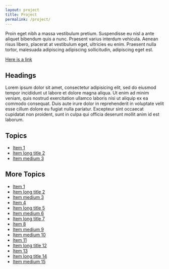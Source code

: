 ```yaml
---
layout: project
title: Project
permalink: /project/
---
```


Proin eget nibh a massa vestibulum pretium. Suspendisse eu nisl a ante aliquet bibendum quis a nunc. Praesent varius interdum vehicula. Aenean risus libero, placerat at vestibulum eget, ultricies eu enim. Praesent nulla tortor, malesuada adipiscing adipiscing sollicitudin, adipiscing eget est.

[Here is a link](#)

## Headings

Lorem ipsum dolor sit amet, consectetur adipisicing elit, sed do eiusmod tempor incididunt ut labore et dolore magna aliqua. Ut enim ad minim veniam, quis nostrud exercitation ullamco laboris nisi ut aliquip ex ea commodo consequat. Duis aute irure dolor in reprehenderit in voluptate velit esse cillum dolore eu fugiat nulla pariatur. Excepteur sint occaecat cupidatat non proident, sunt in culpa qui officia deserunt mollit anim id est laborum.

## Topics

* [Item 1](#)
* [Item long title 2](#)
* [Item medium 3](#)

## More Topics

* [Item 1](#)
* [Item long title 2](#)
* [Item medium 3](#)
* [Item 4](#)
* [Item long title 5](#)
* [Item medium 6](#)
* [Item long title 7](#)
* [Item 8](#)
* [Item medium 9](#)
* [Item medium 10](#)
* [Item 11](#)
* [Item long title 12](#)
* [Item 13](#)
* [Item long title 14](#)
* [Item medium 15](#)
